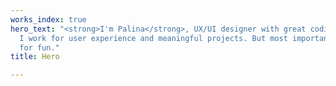 ```yaml
---
works_index: true
hero_text: "<strong>I'm Palina</strong>, UX/UI designer with great coding skills.
  I work for user experience and meaningful projects. But most importantly, I work
  for fun."
title: Hero

---
```

<Hero :text="$page.frontmatter.hero_text" />
<WorksList />